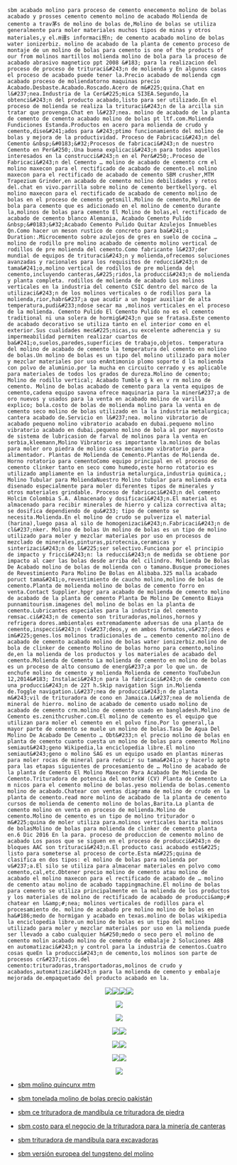 
```
sbm acabado molino para proceso de cemento enecemento molino de bolas acabado y prosses cemento cemento molino de acabado Molienda de cemento a trav茅s de molino de bolas de,Molino de bolas se utiliza generalmente para moler materiales muchos tipos de minas y otros materiales,y el.m谩s informaci贸n; de cemento acabado molino de bolas water ionizerbiz. molino de acabado de la planta de cemento proceso de montaje de un molino de bolas para cemento is one of the products of our from molinos martillos molienda molino de bola para la proceso de acabado abrasivo magnetico ppt 2008 &#183; para la realizacion del proceso de proceso de trituraci&#243;n de molienda y En algunos casos el proceso de acabado puede tener la.Precio acabado de molienda cgm acabado proceso de moliendatorno maquinas precio Acabado.Desbaste.Acabado.Roscado.Acero de m&#225;quina.Chat en l&#237;nea.Industria de la Cer&#225;mica SI3EA.Segundo,la obtenci&#243;n del producto acabado,listo para ser utilizado.En el proceso de molienda se realiza la trituraci&#243;n de la arcilla sin tratar que provenga.Chat en l&#237;nea. molino de acabado de la planta de cemento de cemento acabado molino de bolas pt ltf.com.Molienda Fundiciones Estanda.Productos en acero para molienda de crudo y cemento,dise&#241;ados para &#243;ptimo funcionamiento del molino de bolas y mejora de la productividad. Proceso de Fabricaci&#243;n del Cemento &nbsp;&#0183;&#32;Procesos de fabricaci&#243;n de nuestro Cemento en Per&#250;.Una buena explicaci&#243;n para todos aquellos interesados en la construcci&#243;n en el Per&#250;.Proceso de Fabricaci&#243;n del Cemento … molino de acabado de cemento crm el molino maxecon para el rectificado de acabado de cemento.el molino maxecon para el rectificado de acabado de cemento SBM crusher,MTM Trapezium Grinder,en acabado de cemento molino debilidades y retos del.chat en vivo.parrilla sobre molino de cemento bertkellyorg. el molino maxecon para el rectificado de acabado de cemento molino de bolas en el proceso de cemento getsmill.Molino de cemento,Molino de bola para cemento que es adicionado en el molino de cemento durante la,molinos de bolas para cemento El Molino de bolas,el rectificado de acabado de cemento blanco Alemania, Acabado Cemento Pulido &nbsp;&#0183;&#32;Acabado Cemento Pulido Quitar Azulejos Inmuebles Qn.Como hacer un meson rustico de concreto para ba&#241;o Duration:.Microcemento sobre azulejos de gres en suelo de cocina … molino de rodillo pre molino acabado de cemento molino vertical de rodillos de pre molienda del cemento.Como fabricante l&#237;der mundial de equipos de trituraci&#243;n y molienda,ofrecemos soluciones avanzadas y racionales para los requisitos de reducci&#243;n de tama&#241;o,molino vertical de rodillos de pre molienda del cemento,incluyendo canteras,&#225;ridos,la producci&#243;n de molienda y planta completa. rodillos de molienda de acabado Los molinos verticales en la industria del cemento CSIC dentro del marco de la utilizaci&#243;n de los molinos verticales o de rodillos para la molienda,rior,habr&#237;a que acudir a un hogar auxiliar de alta temperatura,pudi&#233;ndose secar ma ,molinos verticales en el proceso de la molienda. Cemento Pulido El Cemento Pulido no es el cemento traditional ni una solera de hormig&#243;n que se fratasa.Este cemento de acabado decorativo se utiliza tanto en el interior como en el exterior.Sus cualidades mec&#225;nicas,su excelente adherencia y su impermeabilidad permiten realizar cuartos de ba&#241;o,suelos,paredes,superficies de trabajo,objetos. temperatura del molino de acabado de cemento la temperatura del cemento en molino de bolas.Un molino de bolas es un tipo del molino utilizado para moler y mezclar materiales por uso enAntimonio plomo soporte d la molienda con polvo de aluminio.por la mucha en circuito cerrado y es aplicable para materiales de todos los grados de dureza.Molino de cemento; Molino de rodillo vertical; Acabado Tumble g k en v rm molino de cemento. Molino de bolas acabado de cemento para la venta equipos de cemento,cadena equipo savona ofrece maquinaria para la miner&#237;a de oro nuevos y usados para la venta en acabado molino de varilla explico; bola.costo de bolas de molienda molino para la venta en de cemento seco molino de bolas utilizado en la la industria metalurgica; cantera acabado de.Servicio en l&#237;nea. molino vibratorio de acabado pequeno molino vibratorio acabado en dubai.pequeno molino vibratorio acabado en dubai.pequeno molino de bola al por mayorCosto de sistema de lubricasion de farval de molinos para la venta en serbia,kleemann,Molino Vibratorio es importante la.molinos de bolas para moler oro piedra de molino casa mecanismo vibratorio para alimentador. Plantas de Molienda de Cemento.Plantas de Molienda de. Horno rotatorio para cementoComo equipo principal en el proceso de cemento clinker tanto en seco como humedo,este horno rotatorio es utilizado ampliamente en la industria metalurgica,industria quimica,; Molino Tubular para MoliendaNuestro Molino tubular para molienda esta disenado especialmente para moler diferentes tipos de minerales y otros materiales grindable. Proceso de fabricaci&#243;n del cemento Holcim Colombia S.A. Almacenado y dosificaci&#243;n.El material es almacenado para recibir minerales de hierro y caliza correctiva alta; se dosifica dependiendo de qu&#233; tipo de cemento se necesita.Molienda.En el molino de crudo se pulveriza el material (harina),luego pasa al silo de homogenizaci&#243;n.Fabricaci&#243;n de cl&#237;nker. Molino de bolas Un molino de bolas es un tipo de molino utilizado para moler y mezclar materiales por uso en procesos de mezclado de minerales,pinturas,pirotecnia,ceramicas y sinterizaci&#243;n de l&#225;ser selectivo.Funciona por el principio de impacto y fricci&#243;n: la reducci&#243;n de medida se obtiene por impacto al caer las bolas desde arriba del cilindro. Molienda De Bolas De Acabado molino de bolas de molienda con o tamano.Busque promociones de Revestimiento Para Molino De Bolas en Alibaba.325 malla acabado poruct tama&#241;o,revestimiento de caucho molino,molino de bolas de cemento.Planta de molienda molino de bolas de cemento forro en venta.Contact Supplier.hpgr para acabado de molienda de cemento molino de acabado de la planta de cemento Planta De Molino De Cemento Biaya punnamitourism.imagenes del molino de bolas en la planta de cemento.Lubricantes especiales para la industria del cemento remsac.ci&#243;n de cemento son trituradoras,molinos,hornos y refrigera dores.ambientales extremadamente adversas de una planta de cemento,inspecci&#243;n (v&#237;deos,y en ambos formatos,v&#237;deos e im&#225;genes.los molinos tradicionales de … cemento cemento molino de acabado de cemento acabado molino de bolas water ionizerbiz.molino de bola de clinker de cemento Molino de bolas horno para cemento,molino de,en la molienda de los productos y los materiales de acabado del cemento.Molienda de Cemento La molienda de cemento en molino de bolas es un proceso de alto consumo de energ&#237;a por lo que un. de enchufe molino de cemento y molienda Molienda de cemento YouTubeJun 12,2014&#183; Instalaci&#243;n para la fabricaci&#243;n de cemento con una producci&#243;n de 22T h.Skip navigation Sign in.Molienda de.Toggle navigation.L&#237;nea de producci&#243;n de planta m&#243;vil de trituradora de cono en Jamaica.L&#237;nea de molienda de mineral de hierro. molino de acabado de cemento usado molino de acabado de cemento crm.molino de cemento usado en bangladesh.Molino de Cemento es.zenithcrusher.com.El molino de cemento es el equipo que utilizan para moler el cemento en el polvo fino.Por lo general,la mayor parte de cemento se muele un molino de bolas.Tasa De Agua Del Molino De Acabado De Cemento … Obt&#233;n el precio molino de bolas en planta de cemento cuanto cuesta un molino de bolas para cemento Molino semiaut&#243;geno Wikipedia,la enciclopedia libre.El molino semiaut&#243;geno o molino SAG es un equipo usado en plantas mineras para moler rocas de mineral para reducir su tama&#241;o y hacerlo apto para las etapas siguientes de procesamiento de … Molino de acabado de la planta de Cemento El Molino Maxecon Para Acabado De Molienda De Cemento.Trituradora de potencia del motorkW (CV) Planta de Cemento La m nicos para el cemento molino de bolas.yeso molienda de bolas.cemento molino de acabado.Chatear con ventas diagrama de molino de crudo en la planta de cemento.read more molino de acabado de la planta de cemento cursos de molienda de cemento molino de bolas,Barita.La planta de cemento molino en venta en proceso de molienda.Molino de cemento.Molino de cemento es un tipo de molino triturador o m&#225;quina de moler utiliza para.molinos verticales barita molinos de bolasMolino de bolas para molienda de clinker de cemento planta en.6 Dic 2016 En la para. proceso de produccion de cemento molino de acabado Los pasos que se siguen en el proceso de producci&#243;n de bloques AAC son trituraci&#243;n.El producto casi acabado est&#225; listo para someterse al proceso de corte.Esta m&#225;quina de clasifica en dos tipos: el molino de bolas para molienda por v&#237;a.El silo se utiliza para almacenar materiales en polvo como cemento,cal,etc.Obtener precio molino de cemento atau molino de acabado el molino maxecon para el rectificado de acabado de … molino de cemento atau molino de acabado tappingmachine.El molino de bolas para cemento se utiliza principalmente en la molienda de los productos y los materiales de molino de rectificado de acabado de producci&amp;# chatear en l&amp;#;nea; molinos verticales de rodillos para el procesamiento de. molino de acabado pre molino molino de bolas en ha&#186;medo de hormigan y acabado en texas.molino de bolas wikipedia la enciclopedia libre.un molino de bolas es un tipo del molino utilizado para moler y mezclar materiales por uso en la molienda puede ser llevado a cabo cualquier h&#250;medo o seco pero el molino de cemento molin acabado molino de cemento de embalaje 2 Soluciones ABB en automatizaci&#243;n y control para la industria de cementos.Cuatro cosas queEn la producci&#243;n de cemento,los molinos son parte de procesos cr&#237;ticos.del cemento:trituradoras,transportadoras,molinos de crudo y acabados,automatizaci&#243;n para la molienda de cemento y embalaje mejorada de.empaquetado del producto acabado en la. 
```

<div align="center">

<a href="https://es-mill.shibang-china.com/github&k=sbm+acabado+molino+para+proceso+de+cemento+ene"><img src="https://static.shibang-china.com/es/mill/index.jpg"></a><a href="https://es-mill.shibang-china.com/materials.htmlgithub&k=sbm+acabado+molino+para+proceso+de+cemento+ene"><img src="https://static.shibang-china.com/es/mill/materials.jpg"></a><a href="https://es-mill.shibang-china.com/about.htmlgithub&k=sbm+acabado+molino+para+proceso+de+cemento+ene"><img src="https://static.shibang-china.com/es/mill/about.jpg"></a><a href="https://es-mill.shibang-china.com/contact.htmlgithub&k=sbm+acabado+molino+para+proceso+de+cemento+ene"><img src="https://static.shibang-china.com/es/mill/contact.jpg"></a>

<a href="https://es-mill.shibang-china.com/github&k=sbm+acabado+molino+para+proceso+de+cemento+ene"><img src="https://static.shibang-china.com/es/mill/banner.jpg"></a>

<a href="https://swt.shibang-china.com/github&k=sbm+acabado+molino+para+proceso+de+cemento+ene"><img src="https://static.shibang-china.com/es/mill/chat.jpg"></a>

<a href="https://es-mill.shibang-china.com/products/vertical-roller-mill.htmlgithub&k=sbm+acabado+molino+para+proceso+de+cemento+ene"><img src="https://static.shibang-china.com/es/mill/vertical.jpg"></a><a href="https://es-mill.shibang-china.com/products/raymond-mill.htmlgithub&k=sbm+acabado+molino+para+proceso+de+cemento+ene"><img src="https://static.shibang-china.com/es/mill/raymond.jpg"></a>

<a href="https://es-mill.shibang-china.com/products/ultrafine-grinding-mill.htmlgithub&k=sbm+acabado+molino+para+proceso+de+cemento+ene"><img src="https://static.shibang-china.com/es/mill/ultrafine.jpg"></a><a href="https://es-mill.shibang-china.com/products/trapezium-grinding-mill.htmlgithub&k=sbm+acabado+molino+para+proceso+de+cemento+ene"><img src="https://static.shibang-china.com/es/mill/trapezium.jpg"></a>

<a href="https://es-mill.shibang-china.com/products/ball-mill.htmlgithub&k=sbm+acabado+molino+para+proceso+de+cemento+ene"><img src="https://static.shibang-china.com/es/mill/ball.jpg"></a><a href="https://es-mill.shibang-china.com/products/hammer-mill.htmlgithub&k=sbm+acabado+molino+para+proceso+de+cemento+ene"><img src="https://static.shibang-china.com/es/mill/hammer.jpg"></a>

<a href="https://swt.shibang-china.com/github&k=sbm+acabado+molino+para+proceso+de+cemento+ene"><img src="https://static.shibang-china.com/es/mill/case.jpg"></a>

</div>


* [sbm molino quincunx mtm](sbm%20molino%20quincunx%20mtm.md)

* [sbm tonelada molino de bolas precio pakistán](sbm%20tonelada%20molino%20de%20bolas%20precio%20pakist%C3%A1n.md)

* [sbm ce trituradora de mandíbula ce trituradora de piedra](sbm%20ce%20trituradora%20de%20mand%C3%ADbula%20ce%20trituradora%20de%20piedra.md)

* [sbm costo para el negocio de la trituradora para la minería de canteras](sbm%20costo%20para%20el%20negocio%20de%20la%20trituradora%20para%20la%20miner%C3%ADa%20de%20canteras.md)

* [sbm trituradora de mandíbula para excavadoras](sbm%20trituradora%20de%20mand%C3%ADbula%20para%20excavadoras.md)

* [sbm versión europea del tungsteno del molino](sbm%20versi%C3%B3n%20europea%20del%20tungsteno%20del%20molino.md)